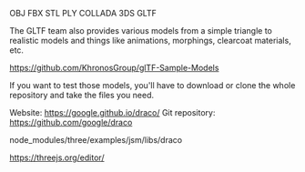 <!-- Here's a list of popular formats you might come across: -->

OBJ
FBX
STL
PLY
COLLADA
3DS
GLTF

<!-- Finding A Model -->

The GLTF team also provides various models from a simple triangle to realistic models and things like animations, morphings, clearcoat materials, etc.

https://github.com/KhronosGroup/glTF-Sample-Models

If you want to test those models, you'll have to download or clone the whole repository and take the files you need.

<!-- Google develops the algorithm under the open-source Apache License: -->

Website: https://google.github.io/draco/
Git repository: https://github.com/google/draco

<!-- !!!!!!!!!!!Important -->
<!-- The draco Decoder folder now located in the below path -->

node_modules/three/examples/jsm/libs/draco

<!-- ThreeJs Editor -->

https://threejs.org/editor/
